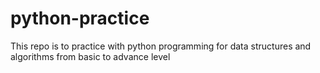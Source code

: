 # python-practice
This repo is  to practice with python programming for data structures and algorithms from basic to  advance level
